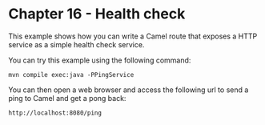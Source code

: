 Chapter 16 -  Health check
========================================

This example shows how you can write a Camel route that exposes a HTTP service as a simple health check service.

You can try this example using the following command:

    mvn compile exec:java -PPingService

You can then open a web browser and access the following url to send a ping to Camel and get a pong back:

    http://localhost:8080/ping

